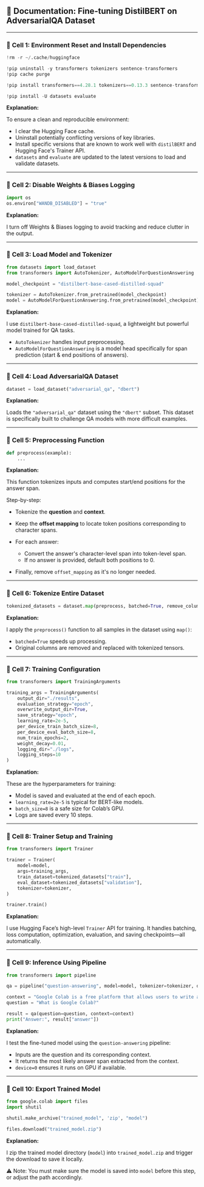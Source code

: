 ## 📘 Documentation: Fine-tuning DistilBERT on AdversarialQA Dataset

---

### 🔹 **Cell 1: Environment Reset and Install Dependencies**

```python
!rm -r ~/.cache/huggingface

!pip uninstall -y transformers tokenizers sentence-transformers
!pip cache purge

!pip install transformers==4.28.1 tokenizers==0.13.3 sentence-transformers==2.2.2

!pip install -U datasets evaluate
```

**Explanation:**

To ensure a clean and reproducible environment:

- I clear the Hugging Face cache.
- Uninstall potentially conflicting versions of key libraries.
- Install specific versions that are known to work well with `distilBERT` and Hugging Face's Trainer API.
- `datasets` and `evaluate` are updated to the latest versions to load and validate datasets.

---

### 🔹 **Cell 2: Disable Weights & Biases Logging**

```python
import os
os.environ["WANDB_DISABLED"] = "true"
```

**Explanation:**

I turn off Weights & Biases logging to avoid tracking and reduce clutter in the output.

---

### 🔹 **Cell 3: Load Model and Tokenizer**

```python
from datasets import load_dataset
from transformers import AutoTokenizer, AutoModelForQuestionAnswering

model_checkpoint = "distilbert-base-cased-distilled-squad"

tokenizer = AutoTokenizer.from_pretrained(model_checkpoint)
model = AutoModelForQuestionAnswering.from_pretrained(model_checkpoint)
```

**Explanation:**

I use `distilbert-base-cased-distilled-squad`, a lightweight but powerful model trained for QA tasks.

- `AutoTokenizer` handles input preprocessing.
- `AutoModelForQuestionAnswering` is a model head specifically for span prediction (start & end positions of answers).

---

### 🔹 **Cell 4: Load AdversarialQA Dataset**

```python
dataset = load_dataset("adversarial_qa", "dbert")
```

**Explanation:**

Loads the `"adversarial_qa"` dataset using the `"dbert"` subset.
This dataset is specifically built to challenge QA models with more difficult examples.

---

### 🔹 **Cell 5: Preprocessing Function**

```python
def preprocess(example):
    ...
```

**Explanation:**

This function tokenizes inputs and computes start/end positions for the answer span.

Step-by-step:

- Tokenize the **question** and **context**.
- Keep the **offset mapping** to locate token positions corresponding to character spans.
- For each answer:

  - Convert the answer's character-level span into token-level span.
  - If no answer is provided, default both positions to 0.

- Finally, remove `offset_mapping` as it's no longer needed.

---

### 🔹 **Cell 6: Tokenize Entire Dataset**

```python
tokenized_datasets = dataset.map(preprocess, batched=True, remove_columns=dataset["train"].column_names)
```

**Explanation:**

I apply the `preprocess()` function to all samples in the dataset using `map()`:

- `batched=True` speeds up processing.
- Original columns are removed and replaced with tokenized tensors.

---

### 🔹 **Cell 7: Training Configuration**

```python
from transformers import TrainingArguments

training_args = TrainingArguments(
    output_dir="./results",
    evaluation_strategy="epoch",
    overwrite_output_dir=True,
    save_strategy="epoch",
    learning_rate=2e-5,
    per_device_train_batch_size=8,
    per_device_eval_batch_size=8,
    num_train_epochs=2,
    weight_decay=0.01,
    logging_dir="./logs",
    logging_steps=10
)
```

**Explanation:**

These are the hyperparameters for training:

- Model is saved and evaluated at the end of each epoch.
- `learning_rate=2e-5` is typical for BERT-like models.
- `batch_size=8` is a safe size for Colab’s GPU.
- Logs are saved every 10 steps.

---

### 🔹 **Cell 8: Trainer Setup and Training**

```python
from transformers import Trainer

trainer = Trainer(
    model=model,
    args=training_args,
    train_dataset=tokenized_datasets["train"],
    eval_dataset=tokenized_datasets["validation"],
    tokenizer=tokenizer,
)

trainer.train()
```

**Explanation:**

I use Hugging Face’s high-level `Trainer` API for training.
It handles batching, loss computation, optimization, evaluation, and saving checkpoints—all automatically.

---

### 🔹 **Cell 9: Inference Using Pipeline**

```python
from transformers import pipeline

qa = pipeline("question-answering", model=model, tokenizer=tokenizer, device=0)

context = "Google Colab is a free platform that allows users to write and execute Python code in the browser."
question = "What is Google Colab?"

result = qa(question=question, context=context)
print("Answer:", result["answer"])
```

**Explanation:**

I test the fine-tuned model using the `question-answering` pipeline:

- Inputs are the question and its corresponding context.
- It returns the most likely answer span extracted from the context.
- `device=0` ensures it runs on GPU if available.

---

### 🔹 **Cell 10: Export Trained Model**

```python
from google.colab import files
import shutil

shutil.make_archive("trained_model", 'zip', "model")

files.download("trained_model.zip")
```

**Explanation:**

I zip the trained model directory (`model`) into `trained_model.zip` and trigger the download to save it locally.

⚠️ Note: You must make sure the model is saved into `model` before this step, or adjust the path accordingly.


